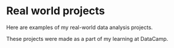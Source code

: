 # Real world projects

Here are examples of my real-world data analysis projects.

These projects were made as a part of my learning at DataCamp.
